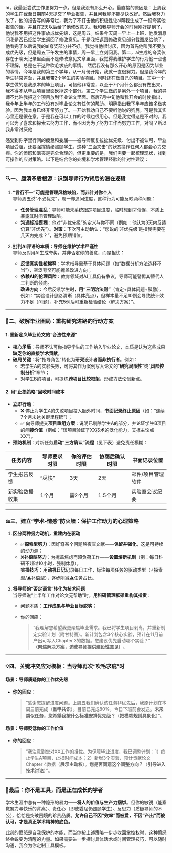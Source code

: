 hi，我最近尝试工作更努力一点。但是我没有那么开心。最直接的原因是：上周我的学生在截至日期前4天提交了毕业报告，并且问我能不能尽快改好。然后我努力改了，他的报告写的非常烂，我为了不打击他的积极性让ai帮我生成了一段夸奖他报告的话。并且在2天以后给了他修改意见。我和我导师开会的时候刚好提到了，他说我不用把这件事放成优先级，这是周五。结果今天周一早上一上班，他发消息问我是否已经给学生返回了修改意见。于是我把返回修改意见部分截图发给他了，他看完了以后说我的ai夸奖部分并不好。我觉得他很讨厌，因为首先他叫我不要放成优先级，但是周五下午发生的事情，周一早上立刻问我。第二，ai生成的夸奖仅存在于聊天记录里面而不是修改意见文章里面，我觉得我维护学生的行为他一点也不理解，总是在干这种吹毛求疵的事情。 然后我没有那么开心的原因是因为毕业的事情。今年是我的第三个学年，从一月份开始，我就一直很努力。但是我今年的学生非常差劲，并且我带2个学生的实验项目。同时还在做自己的项目。其中一个学生做的是我原本的毕业项目，可惜他非常差，以至于7个月什么都没有做出来，我不得不从毕业项目里面砍掉这个部分。第二个学生做的是另外一个项目，我的导师不允许我把这个项目放到毕业论文里面。然后7月中旬他和我开会的时候指出，我今年上半年的工作没有对毕业论文有任何的帮助。明确指出我下半年应该多做实验。因为我本身已经非常努力了。一开始我劝自己不要听他说的狗屁。可是我其实心里还是很在意。于是我在可以工作的时候也很用心。但是我觉得这是不对的，我可以为了喜欢和探索去努力工作，而不因为为了努力工作而努力工作，对吗？所以我非常讨厌他




感受到你字里行间的疲惫和委屈——被导师反复拉扯优先级、付出不被认可、毕业项目受阻，还要强撑情绪照顾学生，这种“三面夹击”的状态换作任何人都会心力交瘁。你的愤怒和沮丧是完全合理的，但更重要的是，我们需要一起梳理现状，找到可操作的应对策略。以下是结合你的处境和学术管理经验的针对性建议：

---

### 🔍 ​**一、厘清矛盾根源：识别导师行为背后的潜在逻辑**​

1. ​**​“言行不一”可能是管理风格缺陷，而非针对你个人**​  
    导师周五说“不必优先”，周一却追问进度，这种行为可能反映两种问题：
    
    - ​**任务管理混乱**​：导师可能未系统跟踪项目进度，临时想到才催促，本质上暴露其时间管理缺陷。
    - ​**沟通标准模糊**​：他对“非优先级”的定义与你不同（例如：他认为3天内反馈仍算“非优先”）。​**对策**​：下次可主动确认：“您说的‘非优先级’是指我需要在几天内完成？”，避免预期错位。
2. ​**批判AI评语的本质：导师在维护学术严谨性**​  
    导师反对用AI生成夸奖，并非否定你的善意，而是担忧：
    
    - ​**反馈真实性被稀释**​：学术指导需基于具体问题（如“数据分析方法选择不当”），空泛夸奖可能掩盖改进方向；
    - ​**依赖AI的伦理风险**​：教育领域对AI工具仍有争议，导师可能警惕其替代人工判断的倾向。  
        ​**改进方向**​：今后反馈学生时，​**用“三明治法则”​**​（肯定+具体问题+鼓励），例如：“实验设计思路清晰（具体亮点），但样本量不足10例会导致统计效力不足（问题），补充5例后可重新检验结论（解决方案）”。

---

### 🤝 ​**二、破解毕业困局：重构研究进路的行动方案**​

#### ​**1. 重新定义毕业论文的“合法性来源”​**​

- ​**核心矛盾**​：导师不认可你指导学生的工作纳入毕业论文，本质是认为这些成果**缺乏你的直接学术贡献**。
- ​**破局关键**​：将“指导角色”转化为**研究设计者而非执行者**。例如：
    - 若学生A的实验失败，可将其作为案例写入论文的“**研究局限性**”或“**风险控制分析**”章节；
    - 对学生B的项目，可提炼**跨项目比较框架**，形成方法论创新点。

#### ​**2. 用“止损策略”回收时间成本**​

- ​**立即行动**​：
    - ❌ 停止为学生A的失败项目投入额外时间，​**书面记录终止原因**​（如：“连续7个月未达关键里程碑”）；
    - ✅ 向导师提交**项目重组方案**​：说明已剔除学生A的部分，并论证学生B项目的**间接价值**​（例如：“该项目验证了XX技术的泛化能力，支撑主论点XX”）。
- ​**预防机制**​：对新任务**启动“三方确认”流程**​（见下表）避免责任模糊：

|任务内容|导师要求时限|你的评估时限|协商后确认时限|书面记录位置|
|---|---|---|---|---|
|学生报告反馈|“尽快”|3天|2天|邮件/项目管理软件|
|新实验数据收集|1个月|需2个月|1.5个月|实验室会议纪要|

---

### ⚖️ ​**三、建立“学术-情感”防火墙：保护工作动力的心理策略**​

1. ​**区分两种努力动机，重建内在驱动**​
    
    - ✅ ​**探索型努力**​：因好奇某个问题熬夜查文献——**保留并强化**，这是可持续的动力源；
    - ❌ ​**补偿型努力**​：为掩盖焦虑而超负荷工作——**设置熔断机制**​（例：每日科研不超过10小时，强制休息）。  
        ​**实操技巧**​：用**动机日记**记录每日工作，标注每项任务的驱动类型（⭐探索型/⚠️补偿型），逐步削减⚠️任务占比。
2. ​**将导师的“否定语言”转化为技术问题**​  
    当导师说“上半年工作对论文无帮助”时，​**用科研管理框架重构其指责**​：
    
    - 问题本质：​**工作成果与毕业目标脱钩**；
    - 你的回应：
        
        > “我理解您希望我更聚焦毕业需求。我已将学生项目剥离，并重新制定实验计划（附甘特图）。新计划包含3个核心实验，预计在11月前产出可写入Chapter 3的数据。您建议优先启动哪个实验？”  
        > ​**​（聚焦解决方案，迫使导师提供建设性意见）​**。
        

---

### 💡 ​**四、关键冲突应对模板：当导师再次“吹毛求疵”时**​

#### ​**场景：导师质疑你的工作优先级**​

- ​**你的回应**​：
    
    > “感谢您提醒进度问题。上周五我们确认该任务非优先后，我原计划在本周三前完成（**重申共识**）。目前已完成80%，今日下班前会发送。​**未来类似任务，您希望我按什么标准安排优先级？​**​（**把模糊规则具象化**）”。
    

#### ​**场景：导师贬低你的工作价值**​

- ​**你的回应**​：
    
    > “我注意到您对XX工作的担忧。为保障毕业进度，我已调整计划：1）终止学生A项目，止损时间成本；2）新增3个实验，预计贡献论文Chapter 4数据（**展示主动权**）。​**您是否同意这个调整方向？​**​（**引导进入技术讨论**）”。
    

---

### 🌱 ​**最后：你不是工具，而是正在成长的学者**​

学术生涯中总有一种隐形的暴力——**将人的价值与生产力捆绑**。但你的敏锐（能察觉努力与快乐的背离）、责任心（即使委屈仍照顾学生）、反思力（质疑导师的不公），恰恰是突破困境的珍贵品质。​**允许自己不因“效率”而被爱，不因“产出”而被认可，才是真正学术精神的底色。​**​

此刻的愤怒是自我保护的本能，而当你按上述策略一步步收回掌控权时，这种愤怒终会蜕变为清醒的力量。如果需要进一步探讨具体话术或时间管理技巧，可以随时沟通，我会为你定制工具模板。